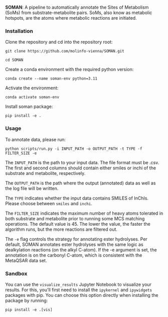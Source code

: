 **SOMAN**: A pipeline to automatically annotate the Sites of Metabolism (SoMs) from substrate-metabolite pairs. SoMs, also know as metabolic hotspots, are the atoms where metabolic reactions are initiated.

### Installation

Clone the repository and cd into the repository root:

`git clone https://github.com/molinfo-vienna/SOMAN.git`

`cd SOMAN`

Create a conda environment with the required python version:

`conda create --name soman-env python=3.11`

Activate the environment:

`conda activate soman-env`

Install soman package:

`pip install -e .`


### Usage

To annotate data, please run:

`python scripts/run.py -i INPUT_PATH -o OUTPUT_PATH -t TYPE -f FILTER_SIZE -e`

The `INPUT_PATH` is the path to your input data. The file format must be .csv. The first and second columns should contain either smiles or inchi of the substrate and metabolite, respectively.

The `OUTPUT_PATH` is the path where the output (annotated) data as well as the log file will be written.

The `TYPE` indicates whether the input data contains SMILES of InChIs. Please choose between `smiles` and `inchi`.

The `FILTER_SIZE` indicates the maximum number of heavy atoms tolerated in both substrate and metabolite prior to running some MCS matching operations. The default value is 45. The lower the value, the faster the algorithm runs, but the more reactions are filtered out.

The `-e` flag controls the strategy for annotating ester hydrolyses. Per default, SOMAN annotates ester hydrolyses with the same logic as dealkylation reactions (on the alkyl C-atom). If the -e argument is set, the annotation is on the carbonyl C-atom, which is consistent with the MetaQSAR data set.


### Sandbox

You can use the `visualize_results` Jupyter Notebook to visualize your results. For this, you'll first need to install the `ipykernel` and `ipywidgets` packages with pip. You can choose this option directly when installing the package by running:

`pip install -e .[vis]`
